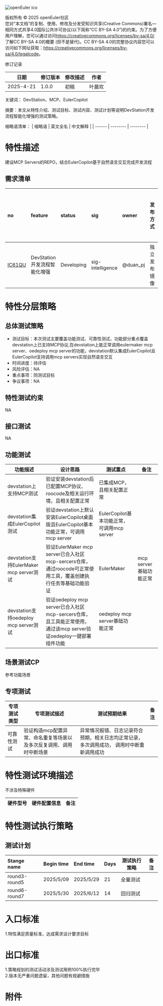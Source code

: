![openEuler ico](../../images/openEuler.png)

版权所有 © 2025 openEuler社区  
您对“本文档”的复制、使用、修改及分发受知识共享(Creative Commons)署名—相同方式共享4.0国际公共许可协议(以下简称“CC BY-SA
4.0”)的约束。为了方便用户理解，您可以通过访问<https://creativecommons.org/licenses/by-sa/4.0/>了解CC BY-SA 4.0的概要 (但不是替代)。CC BY-SA
4.0的完整协议内容您可以访问如下网址获取：<https://creativecommons.org/licenses/by-sa/4.0/legalcode>。

 修订记录

| 日期 | 修订版本     | 修改描述  | 作者 |
| ---- | ----------- | -------- | ---- |
| 2025-4-21 |  1.0.0    |  初稿     | 叶晨欢 |

关键词： DevStation、MCP、EulerCopilot

摘要：本文从特性介绍、测试目标、测试内容、测试计划等说明DevStation开发流程智能化增强的测试策略。

缩略语清单：
| 缩略语 | 英文全名 | 中文解释 |
| ------ | -------- | -------- |

# 特性描述
<!-- 主要介绍特性实现的背景、功能以及作用 -->

建设MCP Servers的REPO，结合EulerCopilot基于自然语言交互完成开发流程

## 需求清单
|no|feature|status|sig|owner|发布方式|涉及软件包列表|
|:----|:---|:---|:--|:----|:----|:----|
|[IC61QU](https://gitee.com/openeuler/release-management/issues/IC61QU?from=project-issue)| DevStation开发流程智能化增强|	Developing | sig-intelligence | @duan_pj |独立发布镜像 | / |


# 特性分层策略
## 总体测试策略
<!-- 主要描述特性的整体测试策略，主要开展哪些测试(接口/功能/场景/专项) -->

- 测试目标：本次测试主要覆盖功能测试、可靠性测试，功能部分重点覆盖devstation上已支持MCP协议,在devstation上能正常调用eulermaker mcp server、oedeploy mcp server的功能，devstation默认集成EulerCopilot且EulerCopilot支持调用mcp servers实现自然语言交互
- 时间进度：待评估
- 风险评估：NA
- 重点事项：同测试目标
- 争议事项：NA

## 特性测试约束
<!-- 主要描述特性测试的约束条件 -->

NA

## 接口测试
<!-- 主要描述接口级测试策略及测试设计思路 -->

NA

## 功能测试
<!-- 主要描述特性提供的功能的测试策略及测试思路 -->

| 功能描述 | 设计思路 | 测试重点 | 备注 |
| ------- | ------- | ------- | ---- |
| devstation上支持MCP测试|  验证安装devstation后已配置MCP协议、roocode及相关运行环境，且相关配置正常|  已集成MCP，且相关配置正常 |      |
| devstation集成EulerCopilot测试 | 验证devstation上默认安装EulerCopilot桌面版且EulerCopilot基本功能正常，可调用mcp server|   EulerCopilot基本功能正常，可调用mcp server | |
| devstation支持EulerMaker  mcp server测试| 验证EulerMaker mcp server已合入社区mcp-sercers仓库，通过roocode可正常使用工具，覆盖创建执行任务等基础功能验证 |  EulerMaker | mcp server基础功能正常   |   |
| devstation支持oedeploy mcp server测试| 验证oedeploy mcp server已合入社区mcp-sercers仓库，且工具能正常使用，通过该mcp server验证oedeploy一键部署组件功能|  oedeploy mcp server基础功能正常   |   |



## 场景测试CP
<!-- 主要描述对特性使用的主要场景的测试策略及测试思路 -->

参考功能场景

## 专项测试
<!-- 主要描述其他专项测试,如安全测试 稳定性测试 性能测试 兼容性测试等 -->

| 专项测试类型 |专项测试描述 | 测试预期结果 | 备注|
| -------- | ------------ | ---- |----|
| 可靠性测试 |验证构造mcp配置异常、命名重复等场景以及多次反复调用、调用时中断场景 | 异常情况报错、日志记录符合预期，相关日志均正常记录，多次调用成功， 调用时中断重新调用成功 | |

# 特性测试环境描述
<!-- 主要描述执行测试的硬件信息 -->
不涉及特殊硬件

| 硬件型号 | 硬件配置信息 | 备注 |
| -------- | ------------ | ---- |

# 特性测试执行策略

## 测试计划
<!-- 测试执行策略主要描述该轮次执行的分层策略中的测试项 -->

| Stange name   | Begin time | End time   | Days | 测试执行策略                   | 备注   |
| :------------ | :--------- | :--------- | ---- | ----------------------------- | ------ |
|     round3-round5     |  2025/5/09        |2025/5/29       |     21|                    全量测试           |        |
|     round6-round7         |   2025/5/30        |  2025/6/12        |14      |   回归测试                           |        |

# 入口标准  
1.特性满足质量标准，达成需求设计要求目标

# 出口标准  
1.策略规划的测试活动涉及测试用例100%执行完毕  
2.版本无严重问题遗留，其他问题有规避措施

# 附件

